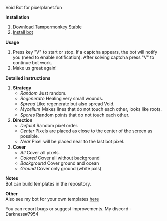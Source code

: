 Void Bot for pixelplanet.fun

**Installation**<br/>
1. [Download Tampermonkey Stable](https://www.tampermonkey.net)
2. [Install bot](https://github.com/TouchedByDarkness/PixelPlanet-Void-Bot/raw/master/InitScript.user.js)

**Usage**<br/>
1. Press key "V" to start or stop.
   If a captcha appears, the bot will notify you (need to enable notification).
   After solving captcha press "V" to continue bot work.
2. Make us great again!

**Detailed instructions**<br/>
1. **Strategy**
   * *Random*
      Just random.
   * *Regenerate*
      Healing very small wounds.
   * *Spread*
      Like regenerate but also spread Void.
   * *Mycelium*
      Makes lines that do not touch each other, looks like roots.
   * *Spores*
      Random points that do not touch each other.
2. **Direction**
   * *Defalut*
      Random pixel order.
   * *Center*
      Pixels are placed as close to the center of the screen as possible.
   * *Near*
      Pixel will be placed near to the last bot pixel.
3. **Cover**
   * *All*
      Cover all pixels.
   * *Colored*
      Cover all without background
   * *Background*
      Cover ground and ocean
   * *Ground*
      Cover only ground (white pxls)
      
**Notes**<br/>
Bot can build templates in the repository.

**Other**<br/>
Also see my bot for your own templates [here](https://github.com/TouchedByDarkness/PixelPlanet-Bot)

You can report bugs or suggest improvements.
My discord - Darkness#7954
